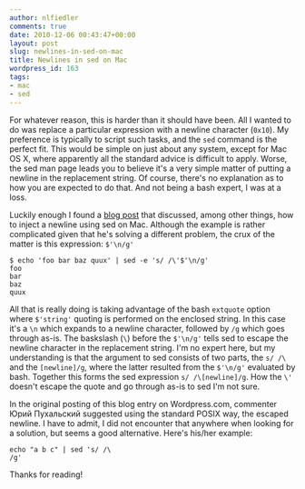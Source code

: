 ```yaml
---
author: nlfiedler
comments: true
date: 2010-12-06 00:43:47+00:00
layout: post
slug: newlines-in-sed-on-mac
title: Newlines in sed on Mac
wordpress_id: 163
tags:
- mac
- sed
---
```


For whatever reason, this is harder than it should have been. All I wanted to do was replace a particular expression with a newline character (`0x10`). My preference is typically to script such tasks, and the `sed` command is the perfect fit. This would be simple on just about any system, except for Mac OS X, where apparently all the standard advice is difficult to apply. Worse, the sed man page leads you to believe it's a very simple matter of putting a newline in the replacement string. Of course, there's no explanation as to how you are expected to do that. And not being a bash expert, I was at a loss.

Luckily enough I found a [blog post](http://www.culmination.org/2008/02/10/sed-on-mac-os-x-105-leopard/) that discussed, among other things, how to inject a newline using sed on Mac. Although the example is rather complicated given that he's solving a different problem, the crux of the matter is this expression: `$'\n/g'`

    $ echo 'foo bar baz quux' | sed -e 's/ /\'$'\n/g'
    foo
    bar
    baz
    quux

All that is really doing is taking advantage of the bash `extquote` option where `$'string'` quoting is performed on the enclosed string. In this case it's a `\n` which expands to a newline character, followed by `/g` which goes through as-is. The baskslash (`\`) before the `$'\n/g'` tells sed to escape the newline character in the replacement string. I'm no expert here, but my understanding is that the argument to sed consists of two parts, the `s/ /\` and the `[newline]/g`, where the latter resulted from the `$'\n/g'` evaluated by bash. Together this forms the sed expression `s/ /\[newline]/g`. How the `\'` doesn't escape the quote and go through as-is to sed I'm not sure.

In the original posting of this blog entry on Wordpress.com, commenter Юрий Пухальский suggested using the standard POSIX way, the escaped newline. I have to admit, I did not encounter that anywhere when looking for a solution, but seems a good alternative. Here's his/her example:

    echo "a b c" | sed 's/ /\
    /g'

Thanks for reading!
